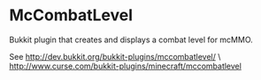 McCombatLevel
=============

Bukkit plugin that creates and displays a combat level for mcMMO.

See http://dev.bukkit.org/bukkit-plugins/mccombatlevel/ \\
    http://www.curse.com/bukkit-plugins/minecraft/mccombatlevel

